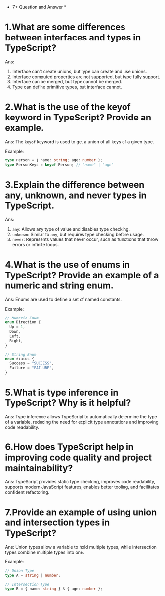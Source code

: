 * 7+ Question and Answer *

# 1.What are some differences between interfaces and types in TypeScript?

Ans:

1. Interface can't create unions, but type can create and use unions.
2. Interface computed properties are not supported, but type fully support.
3. Interface can be merged, but type cannot be merged.
4. Type can define primitive types, but interface cannot.

# 2.What is the use of the keyof keyword in TypeScript? Provide an example.

Ans: The `keyof` keyword is used to get a union of all keys of a given type.

Example:

```typescript
type Person = { name: string; age: number };
type PersonKeys = keyof Person; // "name" | "age"
```

# 3.Explain the difference between any, unknown, and never types in TypeScript.

Ans:

1. `any`: Allows any type of value and disables type checking.
2. `unknown`: Similar to `any`, but requires type checking before usage.
3. `never`: Represents values that never occur, such as functions that throw errors or infinite loops.

# 4.What is the use of enums in TypeScript? Provide an example of a numeric and string enum.

Ans: Enums are used to define a set of named constants.

Example:

```typescript
// Numeric Enum
enum Direction {
  Up = 1,
  Down,
  Left,
  Right,
}

// String Enum
enum Status {
  Success = "SUCCESS",
  Failure = "FAILURE",
}
```

# 5.What is type inference in TypeScript? Why is it helpful?

Ans: Type inference allows TypeScript to automatically determine the type of a variable, reducing the need for explicit type annotations and improving code readability.

# 6.How does TypeScript help in improving code quality and project maintainability?

Ans: TypeScript provides static type checking, improves code readability, supports modern JavaScript features, enables better tooling, and facilitates confident refactoring.

# 7.Provide an example of using union and intersection types in TypeScript?

Ans: Union types allow a variable to hold multiple types, while intersection types combine multiple types into one.

Example:

```typescript
// Union Type
type A = string | number;

// Intersection Type
type B = { name: string } & { age: number };
```

